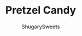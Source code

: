 ---
layout: ../../layouts/MarkdownPostLayout.astro
title: Pretzel Candy
author: ShugarySweets
pubDate: 2018-11-26
description: "Grab a bag of Pretzel Rings, some Hershey Kisses and make a quick batch of this delicious, easy candy! Perfect for any holiday. You can use peppermint candy for Christmas. Or pumpkin flavored Hershey kisses for fall. ENJOY!"
image_url: https://www.shugarysweets.com/wp-content/uploads/2012/12/peppermint-pretzel-candy-1-scaled.jpg
tags: ["Candy","American"]
calories: 1107
protein: 14
carbohydrates: 191
fats: 41
fiber: 10
ingredients: ["60 pretzel rings","60 Candy Cane Hershey kisses, unwrapped","60 chocolate chips (I used Nestle red/green morsels)"]
serves: 60
time: "1 hour 14 minutes"
prepTime: "10 minutes"
instructions: ["Lay pretzels rings on parchment paper lined baking sheet. Put one hershey kiss inside each ring (if it doesn't fit perfect that is okay, it will melt).","Bake in a 200 degree oven for about 4 minutes. Press chocolate chip on top of kiss. Allow to cool and set one hour. Store in air tight containers!"]
nutrition: ["1107 calories","191 grams carbohydrates","1 milligrams cholesterol","41 grams fat","10 grams fiber","14 grams protein","23 grams saturated fat","1086 milligrams sodium","98 grams sugar","0 grams trans fat","15 grams unsaturated fat"]
---